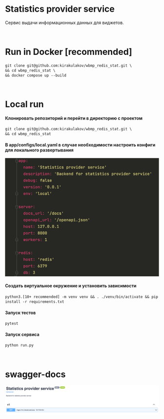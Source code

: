 # Statistics provider service
Сервис выдачи информационных данных для виджетов.

<br>

# Run in Docker [recommended]
```
git clone git@github.com:kirakulakov/wbmp_redis_stat.git \
&& cd wbmp_redis_stat \
&& docker compose up --build
```

<br>

# Local run
#### Клонировать репозиторий и перейти в директорию с проектом
```
git clone git@github.com:kirakulakov/wbmp_redis_stat.git \
&& cd wbmp_redis_stat
```

#### В app/configs/local.yaml в случае необходимости настроить конфиги для локального развертывания
![config](./doc/images/config.png)


#### Создать виртуальное окружение и установить зависимости
```
python3.[10+ recommended] -m venv venv && . ./venv/bin/activate && pip install -r requirements.txt
```

#### Запуск тестов
```
pytest
```

#### Запуск сервиса
```
python run.py
```

<br>

# swagger-docs

![openapi-docs](./doc/images/api_docs.png)
